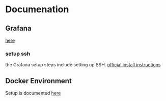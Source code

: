 # Documenation
## Grafana

[here](grafana.md)

### setup ssh

the Grafana setup steps include setting up SSH.
[official install instructions](https://grafana.com/tutorials/install-grafana-on-raspberry-pi/)

## Docker Environment

Setup is documented [here](docker_env.md)